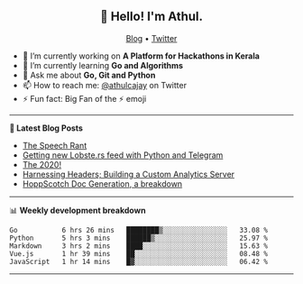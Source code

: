 <h2 align="center">👋 Hello! I'm Athul.</h2>
<p align="center">
  <a href="https://blog.athulcyriac.xyz">Blog</a> •
  <a href="https://twitter.com/athulcajay">Twitter</a>
</p>


- 🔭 I’m currently working on **A Platform for Hackathons in Kerala**
- 🌱 I’m currently learning **Go and Algorithms**
- 💬 Ask me about **Go, Git and Python**
- 📫 How to reach me: [@athulcajay](https://twitter.com/athulcajay) on Twitter
- ⚡ Fun fact: Big Fan of the :zap: emoji

-------

**📝 Latest Blog Posts**

<!-- BLOG-POST-LIST:START -->
- [The Speech Rant](https://blog.athulcyriac.xyz/speech/)
- [Getting new Lobste.rs feed with Python and Telegram](https://blog.athulcyriac.xyz/lobsters_feed/)
- [The 2020!](https://blog.athulcyriac.xyz/2020/)
- [Harnessing Headers; Building a Custom Analytics Server](https://blog.athulcyriac.xyz/analytics_from_scratch/)
- [HoppScotch Doc Generation, a breakdown](https://blog.athulcyriac.xyz/hopp-gen/)
<!-- BLOG-POST-LIST:END -->

-------

📊 **Weekly development breakdown**
<!--START_SECTION:waka-->
```text
Go           6 hrs 26 mins   ████████▒░░░░░░░░░░░░░░░░   33.08 % 
Python       5 hrs 3 mins    ██████▒░░░░░░░░░░░░░░░░░░   25.97 % 
Markdown     3 hrs 2 mins    ████░░░░░░░░░░░░░░░░░░░░░   15.63 % 
Vue.js       1 hr 39 mins    ██░░░░░░░░░░░░░░░░░░░░░░░   08.48 % 
JavaScript   1 hr 14 mins    █▓░░░░░░░░░░░░░░░░░░░░░░░   06.42 % 
```
<!--END_SECTION:waka-->

-------
